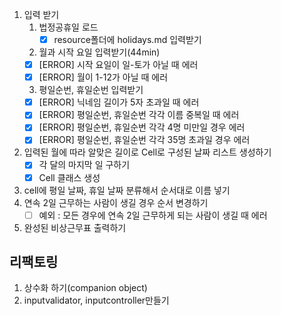 
1. 입력 받기
    1) 법정공휴일 로드
        - [x] resource폴더에 holidays.md 입력받기
    2) 월과 시작 요일 입력받기(44min)
    - [x] [ERROR] 시작 요일이 일-토가 아닐 때 에러
    - [x] [ERROR] 월이 1-12가 아닐 때 에러
    3) 평일순번, 휴일순번 입력받기
    - [x] [ERROR] 닉네임 길이가 5자 초과일 때 에러
    - [x] [ERROR] 평일순번, 휴일순번 각각 이름 중복일 때 에러
    - [x] [ERROR] 평일순번, 휴일순번 각각 4명 미만일 경우 에러
    - [x] [ERROR] 평일순번, 휴일순번 각각 35명 초과일 경우 에러
2. 입력된 월에 따라 알맞은 길이로 Cell로 구성된 날짜 리스트 생성하기
   - [x] 각 달의 마지막 일 구하기
   - [x] Cell 클래스 생성
3. cell에 평일 날짜, 휴일 날짜 분류해서 순서대로 이름 넣기
4. 연속 2일 근무하는 사람이 생길 경우 순서 변경하기
    - [ ] 예외 : 모든 경우에 연속 2일 근무하게 되는 사람이 생길 때 에러
5. 완성된 비상근무표 출력하기

## 리팩토링
1. 상수화 하기(companion object)
2. inputvalidator, inputcontroller만들기